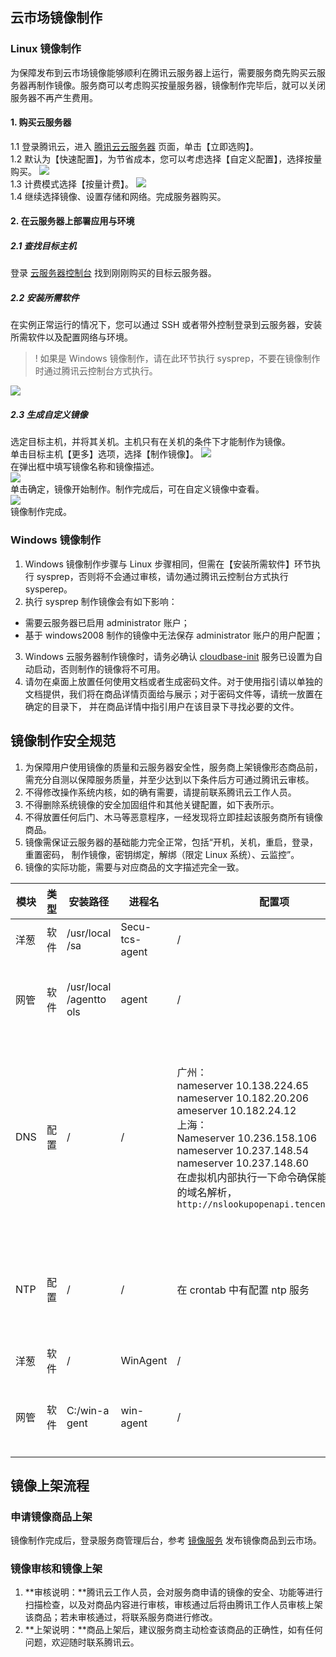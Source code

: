 ## 云市场镜像制作   
### Linux 镜像制作 
为保障发布到云市场镜像能够顺利在腾讯云服务器上运行，需要服务商先购买云服务器再制作镜像。服务商可以考虑购买按量服务器，镜像制作完毕后，就可以关闭服务器不再产生费用。   

#### 1. 购买云服务器   
1.1 登录腾讯云，进入 [腾讯云云服务器](https://cloud.tencent.com/product/cvm) 页面，单击【立即选购】。      
1.2 默认为【快速配置】，为节省成本，您可以考虑选择【自定义配置】，选择按量购买。
![](https://main.qcloudimg.com/raw/264a585d5cec62daf313fa95fa75791c.png)     
1.3 计费模式选择【按量计费】。
![](https://main.qcloudimg.com/raw/f691192af0c5714e99dd356e7950c03d.png)      
1.4 继续选择镜像、设置存储和网络。完成服务器购买。 
     
#### 2. 在云服务器上部署应用与环境    
##### 2.1 查找目标主机      
登录 [云服务器控制台](https://console.qcloud.com/cvm) 找到刚刚购买的目标云服务器。      
 
##### 2.2 安装所需软件     
在实例正常运行的情况下，您可以通过 SSH 或者带外控制登录到云服务器，安装所需软件以及配置网络与环境。 
>! 如果是 Windows 镜像制作，请在此环节执行 sysprep，不要在镜像制作时通过腾讯云控制台方式执行。    
    
![](https://main.qcloudimg.com/raw/ed0f2b82bb38c06aa0b541e3b6a026ff.png)         

    
##### 2.3 生成自定义镜像       
选定目标主机，并将其关机。主机只有在关机的条件下才能制作为镜像。           
单击目标主机【更多】选项，选择【制作镜像】。
![](https://main.qcloudimg.com/raw/2668bd211c37db4f18f1ad3424f979da.png)     
在弹出框中填写镜像名称和镜像描述。                   
![](https://main.qcloudimg.com/raw/8c1b3a8a17b62d84ad037a39088d7244.png)     
单击确定，镜像开始制作。制作完成后，可在自定义镜像中查看。             
![](https://main.qcloudimg.com/raw/3f5a5703d96061f3d44eb5f0d42f2d65.png)     
镜像制作完成。      

###  Windows 镜像制作       
1. Windows 镜像制作步骤与 Linux 步骤相同，但需在【安装所需软件】环节执行 sysprep，否则将不会通过审核，请勿通过腾讯云控制台方式执行 sysperep。
2. 执行 sysprep 制作镜像会有如下影响：   
 - 需要云服务器已启用 administrator 账户；   
 - 基于 windows2008 制作的镜像中无法保存 administrator 账户的用户配置；    
3. Windows 云服务器制作镜像时，请务必确认 [cloudbase-init](https://cloud.tencent.com/document/product/213/19670#cloudbase-init) 服务已设置为自动启动，否则制作的镜像将不可用。     
4. 请勿在桌面上放置任何使用文档或者生成密码文件。对于使用指引请以单独的文档提供，我们将在商品详情页面给与展示；对于密码文件等，请统一放置在确定的目录下， 并在商品详情中指引用户在该目录下寻找必要的文件。     

##  镜像制作安全规范 
1. 为保障用户使用镜像的质量和云服务器安全性，服务商上架镜像形态商品前，需充分自测以保障服务质量，并至少达到以下条件后方可通过腾讯云审核。     
2. 不得修改操作系统内核，如的确有需要，请提前联系腾讯云工作人员。     
3. 不得删除系统镜像的安全加固组件和其他关键配置，如下表所示。     
4. 不得放置任何后门、木马等恶意程序，一经发现将立即挂起该服务商所有镜像商品。     
5. 镜像需保证云服务器的基础能力完全正常，包括“开机，关机，重启，登录，重置密码， 制作镜像，密钥绑定，解绑（限定 Linux 系统）、云监控”。     
6. 镜像的实际功能，需要与对应商品的文字描述完全一致。     

| 模块 | 类型 | 安装路径 | 进程名 | 配置项 | 描述 |
| ------------- |-------------|----------| -----|-------------------------- |-------------| 
| 洋葱 | 软件 | /usr/local /sa |Secu-tcs- agent |/ |安全组件 | 
| 网管 | 软件 | /usr/local /agentto ols |agent |/ | 虚拟机运行监控模块 |
| DNS | 配置| / | / |广州：<br/>nameserver 10.138.224.65 <br/>nameserver 10.182.20.206 <br/>ameserver 10.182.24.12 <br/>上海：<br/>Nameserver 10.236.158.106 <br/>nameserver 10.237.148.54 <br/>nameserver 10.237.148.60 <br/>在虚拟机内部执行一下命令确保能进行正常的域名解析，`http://nslookupopenapi.tencentyun.com/`| 从虚拟机访问腾讯 服务，外部服务的 dns 解析服务器 | 
| NTP | 配置 | / | /| 在 crontab 中有配置 ntp 服务 |腾讯云提供的时间 服务器配置 |
| 洋葱 | 软件 | / |WinAgent | / |安全组件|
| 网管 | 软件 | C:/win-a gent | win-agent|/ |虚拟机运行监控模块 |

##  镜像上架流程   
### 申请镜像商品上架     
镜像制作完成后，登录服务商管理后台，参考 [镜像服务](https://cloud.tencent.com/document/product/306/3019) 发布镜像商品到云市场。
### 镜像审核和镜像上架
1. **审核说明：**腾讯云工作人员，会对服务商申请的镜像的安全、功能等进行扫描检查，以及对商品内容进行审核，审核通过后将由腾讯工作人员审核上架该商品；若未审核通过，将联系服务商进行修改。   
2. **上架说明：**商品上架后，建议服务商主动检查该商品的正确性，如有任何问题，欢迎随时联系腾讯云。
